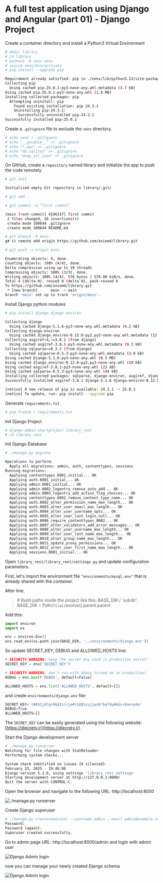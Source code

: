 # A full test application using Django and Angular (part 01) - Django Project

Create a container directory and install a Python3 Virtual Environment

```bash
# mkdir library
# cd library
# python3 -m venv venv
# source venv/bin/activate
# pip install --upgrade pip

Requirement already satisfied: pip in ./venv/lib/python3.13/site-packages (24.3.1)
Collecting pip
  Using cached pip-25.0.1-py3-none-any.whl.metadata (3.7 kB)
Using cached pip-25.0.1-py3-none-any.whl (1.8 MB)
Installing collected packages: pip
  Attempting uninstall: pip
    Found existing installation: pip 24.3.1
    Uninstalling pip-24.3.1:
      Successfully uninstalled pip-24.3.1
Successfully installed pip-25.0.1
```

Create a `.gitignore` file to exclude the `venv` directory.

```bash
# echo venv > .gitignore
# echo "__pycahce__" >> .gitignore
# echo "*.pyc" >> .gitignore
# echo "db.sqlite3" >> .gitignore
# echo "dump_all.json" >> .gitignore
```

On GitHub, create a `repository` named library and initialize the app to push the code remotely.

```bash
# git init

Initialized empty Git repository in library/.git/
```

```bash
# git add .
```

```bash
# git commit -m "first commit"

[main (root-commit) 419631f] first commit
 2 files changed, 26 insertions(+)
 create mode 100644 .gitignore
 create mode 100644 README.md
```

```bash
# git branch -M main
g# it remote add origin https://github.com/axiom4/library.git
```

```bash
# git push -u origin main

Enumerating objects: 4, done.
Counting objects: 100% (4/4), done.
Delta compression using up to 10 threads
Compressing objects: 100% (3/3), done.
Writing objects: 100% (4/4), 576 bytes | 576.00 KiB/s, done.
Total 4 (delta 0), reused 0 (delta 0), pack-reused 0
To https://github.com/axiom4/library.git
 * [new branch]      main -> main
branch 'main' set up to track 'origin/main'.
```

Install Django python modules

```bash
# pip install django django-environ

Collecting django
  Using cached Django-5.1.6-py3-none-any.whl.metadata (4.2 kB)
Collecting django-environ
  Using cached django_environ-0.12.0-py2.py3-none-any.whl.metadata (12 kB)
Collecting asgiref<4,>=3.8.1 (from django)
  Using cached asgiref-3.8.1-py3-none-any.whl.metadata (9.3 kB)
Collecting sqlparse>=0.3.1 (from django)
  Using cached sqlparse-0.5.3-py3-none-any.whl.metadata (3.9 kB)
Using cached Django-5.1.6-py3-none-any.whl (8.3 MB)
Using cached django_environ-0.12.0-py2.py3-none-any.whl (19 kB)
Using cached asgiref-3.8.1-py3-none-any.whl (23 kB)
Using cached sqlparse-0.5.3-py3-none-any.whl (44 kB)
Installing collected packages: sqlparse, django-environ, asgiref, django
Successfully installed asgiref-3.8.1 django-5.1.6 django-environ-0.12.0 sqlparse-0.5.3

[notice] A new release of pip is available: 24.3.1 -> 25.0.1
[notice] To update, run: pip install --upgrade pip
```

Generate `requirements.txt`

```bash
# pip freeze > requirements.txt
```

Init Django Project

```bash
# django-admin startproject library_rest
# cd library_rest
```

Init Django Database

```bash
# ./manage.py migrate

Operations to perform:
  Apply all migrations: admin, auth, contenttypes, sessions
Running migrations:
  Applying contenttypes.0001_initial... OK
  Applying auth.0001_initial... OK
  Applying admin.0001_initial... OK
  Applying admin.0002_logentry_remove_auto_add... OK
  Applying admin.0003_logentry_add_action_flag_choices... OK
  Applying contenttypes.0002_remove_content_type_name... OK
  Applying auth.0002_alter_permission_name_max_length... OK
  Applying auth.0003_alter_user_email_max_length... OK
  Applying auth.0004_alter_user_username_opts... OK
  Applying auth.0005_alter_user_last_login_null... OK
  Applying auth.0006_require_contenttypes_0002... OK
  Applying auth.0007_alter_validators_add_error_messages... OK
  Applying auth.0008_alter_user_username_max_length... OK
  Applying auth.0009_alter_user_last_name_max_length... OK
  Applying auth.0010_alter_group_name_max_length... OK
  Applying auth.0011_update_proxy_permissions... OK
  Applying auth.0012_alter_user_first_name_max_length... OK
  Applying sessions.0001_initial... OK
```

Open `library_rest/library_rest/settings.py` and update configuration parameters.

First, let's import the environment file `"environments/mysql.env"` that is already shared with the container.

After line:

> \# Build paths inside the project like this: BASE_DIR / 'subdir'.
> BASE_DIR = Path(`file`).resolve().parent.parent

Add this:

```python
import environ
import os

env = environ.Env()
env.read_env(os.path.join(BASE_DIR, '../environments/django.env'))
```

So update SECRET_KEY, DEBUG and ALLOWED_HOSTS line:

```python
# SECURITY WARNING: keep the secret key used in production secret!
SECRET_KEY = env('SECRET_KEY')

# SECURITY WARNING: don't run with debug turned on in production!
DEBUG = env.bool('DEBUG', default=False)

ALLOWED_HOSTS = env.list('ALLOWED_HOSTS', default=[])
```

and create `environments/django.env` file:

```python
SECRET_KEY='(#6%1j67g+9&$2s(rje#)1@$%zsjjwz6*ba74y#&&c+8an+p4a'
DEBUG=True
ALLOWED_HOSTS=[]
```

The `SECRET_KEY` can be easily generated using the following website: [https://djecrety.ir](https://djecrety.ir)

Start the Django development server

```bash
# ./manage.py runserver
Watching for file changes with StatReloader
Performing system checks...

System check identified no issues (0 silenced).
February 23, 2025 - 19:46:00
Django version 5.1.6, using settings 'library_rest.settings'
Starting development server at http://127.0.0.1:8000/
Quit the server with CONTROL-C.
```

Open the browser and navigate to the following URL: http://localhost:8000

![./manage.py runserver](/docs/images/part01_1.png)

Create Django superuser

```bash
# ./manage.py createsuperuser --username admin --email admin@example.com
Password:
Password (again):
Superuser created successfully.
```

Go to admin page URL: http://localhost:8000/admin and login with admin user

![Django Admin login](/docs/images/part01_2.png)

now you can manage your newly created Django schema

![Django Admin login](/docs/images/part01_3.png)
